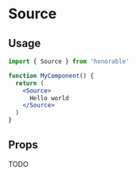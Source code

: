 # Source

## Usage

```jsx
import { Source } from 'honorable'

function MyComponent() {
  return (
    <Source>
      Hello world
    </Source>
  )
}
```

## Props

TODO
